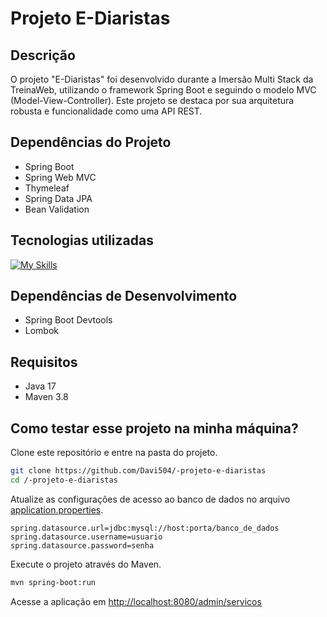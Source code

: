 # Projeto E-Diaristas

## Descrição

O projeto "E-Diaristas" foi desenvolvido durante a Imersão Multi Stack da TreinaWeb, utilizando o framework Spring Boot e seguindo o modelo MVC (Model-View-Controller). Este projeto se destaca por sua arquitetura robusta e funcionalidade como uma API REST.

## Dependências do Projeto

- Spring Boot
- Spring Web MVC
- Thymeleaf
- Spring Data JPA
- Bean Validation

## Tecnologias utilizadas

[![My Skills](https://skillicons.dev/icons?i=html,css,bootstrap,java,spring)](https://skillicons.dev)

## Dependências de Desenvolvimento

- Spring Boot Devtools
- Lombok

## Requisitos

- Java 17
- Maven 3.8

## Como testar esse projeto na minha máquina?

Clone este repositório e entre na pasta do projeto.

```sh
git clone https://github.com/Davi504/-projeto-e-diaristas
cd /-projeto-e-diaristas
```

Atualize as configurações de acesso ao banco de dados no arquivo [application.properties](src/main/resources/application.properties).

```properties
spring.datasource.url=jdbc:mysql://host:porta/banco_de_dados
spring.datasource.username=usuario
spring.datasource.password=senha
```

Execute o projeto através do Maven.

```sh
mvn spring-boot:run
```

Acesse a aplicação em [http://localhost:8080/admin/servicos](http://localhost:8080/admin/servicos)
